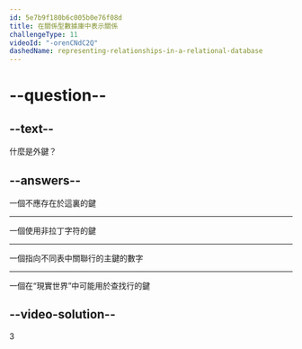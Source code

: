 ```yaml
---
id: 5e7b9f180b6c005b0e76f08d
title: 在關係型數據庫中表示關係
challengeType: 11
videoId: "-orenCNdC2Q"
dashedName: representing-relationships-in-a-relational-database
---
```


# --question--

## --text--

什麼是外鍵？

## --answers--

一個不應存在於這裏的鍵

---

一個使用非拉丁字符的鍵

---

一個指向不同表中關聯行的主鍵的數字

---

一個在“現實世界”中可能用於查找行的鍵

## --video-solution--

3
